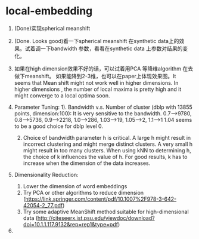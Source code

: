 # local-embedding
1. (Done)实现spherical meanshift

2. (Done. Looks good)看一下spherical meanshift 在synthetic data上的效果。试着调一下bandwidth 参数，看看在synthetic data 上参数对结果的变化。

3. 如果在high dimension效果不好的话，可以试着用PCA 等降维algorithm 在去做下meanshift。 如果能降到2-3维，也可以在paper上体现效果图。It seems that Mean shift might not work well in higher dimensions. In higher dimensions , the number of local maxima is pretty high and it might converge to a local optima soon. 

4. Parameter Tuning:
	1). Bandwidth v.s. Number of cluster (dblp with 13855 points, dimension:100): It is very sensitive to the bandwidth. 
	0.7—>9780, 0.8—>5736, 0.9—>2218, 1.0—>286, 1.03–>19, 1.05–>2, 1.1—>1 
	1.04 seems to be a good choice for dblp level 0. 

	2) Choice of bandwidth parameter h is critical. A large h might result in incorrect clustering and might merge distinct clusters. A very small h might result in too many clusters. When using kNN to determining h, the choice of k influences the value of h. For good results, k has to increase when the dimension of the data increases.

5. Dimensionality Reduction:
	1) Lower the dimension of word embeddings
	1) Try PCA or other algorithms to reduce dimension (https://link.springer.com/content/pdf/10.1007%2F978-3-642-42054-2_77.pdf)
	2) Try some adaptive MeanShift method suitable for high-dimensional data (http://citeseerx.ist.psu.edu/viewdoc/download?doi=10.1.1.117.9132&rep=rep1&type=pdf)

6. 
